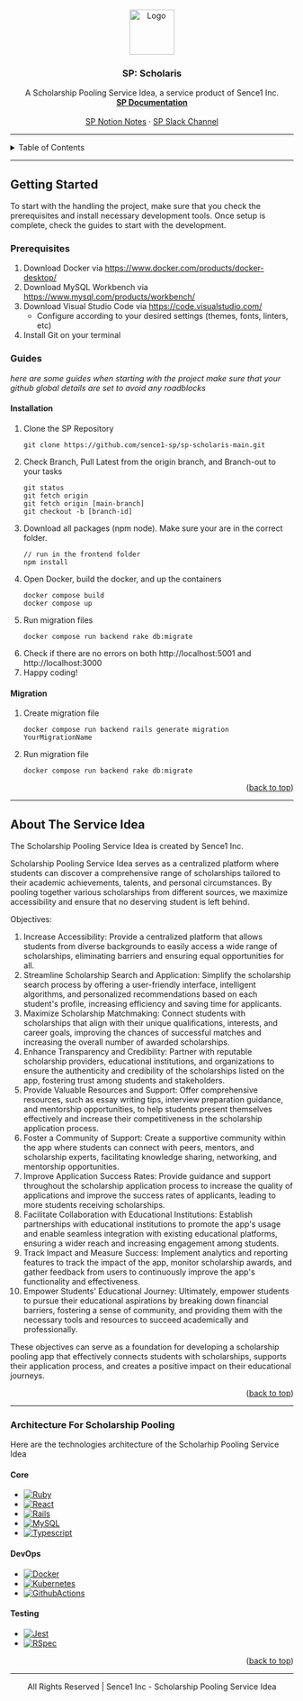<!--
@@ This is the readme.md of Sence1 Inc - Scholarship Pooling Service Idea
-->
<a name="back"></a>

<!-- SP: Scholaris Logo -->
<br />
<div align="center">
  <a href="https://github.com/othneildrew/Best-README-Template">
    <img src="" alt="Logo" width="80" height="80">
  </a>

  <h3 align="center">SP: Scholaris</h3>

  <p align="center">
    A Scholarship Pooling Service Idea, a service product of Sence1 Inc.
    <br />
    <a href=""><strong>SP Documentation</strong></a>
    <br />
    <br />
    <a href="">SP Notion Notes</a>
    ·
    <a href="">SP Slack Channel</a>
  </p>
</div>

---

<!-- Table of Contents -->
<details>
  <summary>Table of Contents</summary>
  <ul>
    <li>
      <a href="#getting-started">Getting Started</a>
      <ul>
        <li><a href="#prerequisites">Prerequisites</a></li>
        <li><a href="#guides">Guides</a></li>
      </ul>
    </li>
    <li>
      <a href="#about-the-service-idea">About The Service Idea</a>
      <ul>
        <li><a href="#architecture-for-scholarship-pooling">Architecture For Scholarship Pooling</a></li>
      </ul>
    </li>
  </ul>
</details>

---

<!-- GETTING STARTED -->
## Getting Started

To start with the handling the project, make sure that you check the prerequisites and install necessary development tools. 
Once setup is complete, check the guides to start with the development. 

### Prerequisites

1. Download Docker via https://www.docker.com/products/docker-desktop/
2. Download MySQL Workbench via https://www.mysql.com/products/workbench/
3. Download Visual Studio Code via https://code.visualstudio.com/
   - Configure according to your desired settings (themes, fonts, linters, etc)
4. Install Git on your terminal

### Guides

_here are some guides when starting with the project_
_make sure that your github global details are set to avoid any roadblocks_

#### Installation
1. Clone the SP Repository
   ```
   git clone https://github.com/sence1-sp/sp-scholaris-main.git
   ```
2. Check Branch, Pull Latest from the origin branch, and Branch-out to your tasks
   ```
   git status
   git fetch origin
   git fetch origin [main-branch]
   git checkout -b [branch-id]
   ```
3. Download all packages (npm node). Make sure your are in the correct folder.
   ```
   // run in the frontend folder
   npm install
   ```
4. Open Docker, build the docker, and up the containers
   ```
   docker compose build 
   docker compose up
   ```
5. Run migration files
   ```
   docker compose run backend rake db:migrate
   ```
6. Check if there are no errors on both http://localhost:5001 and http://localhost:3000
7. Happy coding!

#### Migration
1. Create migration file
   ```
   docker compose run backend rails generate migration YourMigrationName
   ```
2. Run migration file
   ```
   docker compose run backend rake db:migrate
   ```

<p align="right">(<a href="#back">back to top</a>)</p>

---

<!-- About the Service Idea -->
## About The Service Idea

The Scholarship Pooling Service Idea is created by Sence1 Inc. 

Scholarship Pooling Service Idea serves as a centralized platform where students can discover a comprehensive range of scholarships tailored to their academic achievements, talents, and personal circumstances. By pooling together various scholarships from different sources, we maximize accessibility and ensure that no deserving student is left behind.

Objectives:
1. Increase Accessibility: Provide a centralized platform that allows students from diverse backgrounds to easily access a wide range of scholarships, eliminating barriers and ensuring equal opportunities for all.
2. Streamline Scholarship Search and Application: Simplify the scholarship search process by offering a user-friendly interface, intelligent algorithms, and personalized recommendations based on each student's profile, increasing efficiency and saving time for applicants.
3. Maximize Scholarship Matchmaking: Connect students with scholarships that align with their unique qualifications, interests, and career goals, improving the chances of successful matches and increasing the overall number of awarded scholarships.
4. Enhance Transparency and Credibility: Partner with reputable scholarship providers, educational institutions, and organizations to ensure the authenticity and credibility of the scholarships listed on the app, fostering trust among students and stakeholders.
5. Provide Valuable Resources and Support: Offer comprehensive resources, such as essay writing tips, interview preparation guidance, and mentorship opportunities, to help students present themselves effectively and increase their competitiveness in the scholarship application process.
6. Foster a Community of Support: Create a supportive community within the app where students can connect with peers, mentors, and scholarship experts, facilitating knowledge sharing, networking, and mentorship opportunities.
7. Improve Application Success Rates: Provide guidance and support throughout the scholarship application process to increase the quality of applications and improve the success rates of applicants, leading to more students receiving scholarships.
8. Facilitate Collaboration with Educational Institutions: Establish partnerships with educational institutions to promote the app's usage and enable seamless integration with existing educational platforms, ensuring a wider reach and increasing engagement among students.
9. Track Impact and Measure Success: Implement analytics and reporting features to track the impact of the app, monitor scholarship awards, and gather feedback from users to continuously improve the app's functionality and effectiveness.
10. Empower Students' Educational Journey: Ultimately, empower students to pursue their educational aspirations by breaking down financial barriers, fostering a sense of community, and providing them with the necessary tools and resources to succeed academically and professionally.

These objectives can serve as a foundation for developing a scholarship pooling app that effectively connects students with scholarships, supports their application process, and creates a positive impact on their educational journeys.

<p align="right">(<a href="#back">back to top</a>)</p>

---

<!-- Architecture and Tech Stacks -->
### Architecture For Scholarship Pooling

Here are the technologies architecture of the Scholarhip Pooling Service Idea

#### Core
* [![Ruby][Ruby]][Ruby-url]
* [![React][React.js]][React-url]
* [![Rails][Rails]][Rails-url]
* [![MySQL][MySQL]][MySQL-url]
* [![Typescript][Typescript]][Typescript-url]
#### DevOps
* [![Docker][Docker]][Docker-url]
* [![Kubernetes][Kubernetes]][Kubernetes-url]
* [![GithubActions][GithubActions]][GithubActions-url]
#### Testing 
* [![Jest][Jest]][Jest-url]
* [![RSpec][RSpec]][RSpec-url]

<p align="right">(<a href="#back">back to top</a>)</p>


---

<p align="center">All Rights Reserved | Sence1 Inc - Scholarship Pooling Service Idea</p>



<!-- Links, Images, Logos -->
[Scholaris Logo]: images/logo.png
[Ruby]: https://img.shields.io/badge/ruby-DD0031?style=for-the-badge&logo=ruby&logoColor=white
[Ruby-url]: https://www.ruby-lang.org/en/
[React.js]: https://img.shields.io/badge/React-20232A?style=for-the-badge&logo=react&logoColor=white
[React-url]: https://reactjs.org/
[Rails]: https://img.shields.io/badge/rubyonrails-D30001?style=for-the-badge&logo=rubyonrails&logoColor=white
[Rails-url]: https://rubyonrails.org/
[MySQL]: https://img.shields.io/badge/mysql-4479A1?style=for-the-badge&logo=mysql&logoColor=white
[MySQL-url]: https://mysql.com/
[TypeScript]: https://img.shields.io/badge/typescript-3178C6?style=for-the-badge&logo=typescript&logoColor=white
[TypeScript-url]: https://www.typescriptlang.org/
[Docker]: https://img.shields.io/badge/docker-2496ED?style=for-the-badge&logo=docker&logoColor=white
[Docker-url]: https://www.docker.com/
[Kubernetes]: https://img.shields.io/badge/kubernetes-326CE5?style=for-the-badge&logo=kubernetes&logoColor=white
[Kubernetes-url]: https://kubernetes.io/
[GithubActions]: https://img.shields.io/badge/githubactions-2088FF?style=for-the-badge&logo=githubactions&logoColor=white
[GithubActions-url]: https://github.com/features/actions
[Jest]: https://img.shields.io/badge/jest-C21325?style=for-the-badge&logo=jest&logoColor=white
[Jest-url]: https://jestjs.io/
[RSpec]: https://img.shields.io/badge/jest-C21325?style=for-the-badge&logo=jest&logoColor=white
[RSpec-url]: https://rspec.info/

